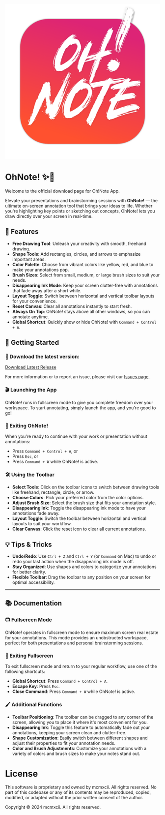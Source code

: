 ![OhNote! Logo](./assets/oh-note-icon.png)

# OhNote! ✨📝

Welcome to the official download page for Oh!Note App.

Elevate your presentations and brainstorming sessions with **OhNote!** — the ultimate on-screen annotation tool that brings your ideas to life. Whether you're highlighting key points or sketching out concepts, OhNote! lets you draw directly over your screen in real-time.

## 🚀 Features

- **Free Drawing Tool**: Unleash your creativity with smooth, freehand drawing.
- **Shape Tools**: Add rectangles, circles, and arrows to emphasize important areas.
- **Color Palette**: Choose from vibrant colors like yellow, red, and blue to make your annotations pop.
- **Brush Sizes**: Select from small, medium, or large brush sizes to suit your needs.
- **Disappearing Ink Mode**: Keep your screen clutter-free with annotations that fade away after a short while.
- **Layout Toggle**: Switch between horizontal and vertical toolbar layouts for your convenience.
- **Reset Canvas**: Clear all annotations instantly to start fresh.
- **Always On Top**: OhNote! stays above all other windows, so you can annotate anytime.
- **Global Shortcut**: Quickly show or hide OhNote! with `Command + Control + A`.

## 🏁 Getting Started

### 💾 Download the latest version:
[Download Latest Release](https://github.com/mcmxcii-ldn/oh-note-releases/releases/latest)

For more information or to report an issue, please visit our [Issues page](https://github.com/mcmxcii-ldn/oh-note-releases/issues).

### 🎬 Launching the App

OhNote! runs in fullscreen mode to give you complete freedom over your workspace. To start annotating, simply launch the app, and you're good to go!

### 🚪 Exiting OhNote!

When you're ready to continue with your work or presentation without annotations:

- Press `Command + Control + A`, or
- Press `Esc`, or
- Press `Command + W` while OhNote! is active.

### 🛠 Using the Toolbar

- **Select Tools**: Click on the toolbar icons to switch between drawing tools like freehand, rectangle, circle, or arrow.
- **Choose Colors**: Pick your preferred color from the color options.
- **Adjust Brush Size**: Select the brush size that fits your annotation style.
- **Disappearing Ink**: Toggle the disappearing ink mode to have your annotations fade away.
- **Layout Toggle**: Switch the toolbar between horizontal and vertical layouts to suit your workflow.
- **Clear Canvas**: Click the reset icon to clear all current annotations.

## 💡 Tips & Tricks

- **Undo/Redo**: Use `Ctrl + Z` and `Ctrl + Y` (or `Command` on Mac) to undo or redo your last action when the disappearing ink mode is off.
- **Stay Organized**: Use shapes and colors to categorize your annotations for better clarity.
- **Flexible Toolbar**: Drag the toolbar to any position on your screen for optimal accessibility.

---

## 📚 Documentation

### 📺 Fullscreen Mode

OhNote! operates in fullscreen mode to ensure maximum screen real estate for your annotations. This mode provides an unobstructed workspace, perfect for both presentations and personal brainstorming sessions.

### 🔄 Exiting Fullscreen

To exit fullscreen mode and return to your regular workflow, use one of the following shortcuts:

- **Global Shortcut**: Press `Command + Control + A`.
- **Escape Key**: Press `Esc`.
- **Close Command**: Press `Command + W` while OhNote! is active.

### 🖌 Additional Functions

- **Toolbar Positioning**: The toolbar can be dragged to any corner of the screen, allowing you to place it where it's most convenient for you.
- **Disappearing Ink**: Toggle this feature to automatically fade out your annotations, keeping your screen clean and clutter-free.
- **Shape Customization**: Easily switch between different shapes and adjust their properties to fit your annotation needs.
- **Color and Brush Adjustments**: Customize your annotations with a variety of colors and brush sizes to make your notes stand out.


# License
This software is proprietary and owned by mcmxcii. All rights reserved. No part of this codebase or any of its contents may be reproduced, copied, modified, or adapted without the prior written consent of the author.

Copyright © 2024 mcmxcii. All rights reserved.
